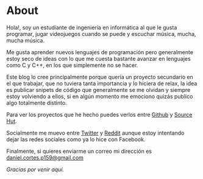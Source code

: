 # About

Hola!, soy un estudiante de ingeniería en informática al que le gusta programar,
jugar videojuegos cuando se puede y escuchar música, mucha, mucha música.

Me gusta aprender nuevos lenguajes de programación pero generalmente estoy seco 
de ideas con lo que me cuesta bastante avanzar en lenguajes como C y C++, en los 
que simplemente no se hacer.

Este blog lo cree principalmente porque quería un proyecto secundario en el que 
trabajar, que no tuviera tanta importancia y lo hiciera de relax, la idea es 
publicar snipets de código que generalmente se me olvidan y siempre estoy 
volviendo a ellos, si en algún momento me emociono quizás publico algo 
totalmente distinto.

Para ver los proyectos que he hecho puedes verlos entre
[Github](https://github.com/Ryuuji159) y [Source Hut](https://git.sr.ht/~skrd159).

Socialmente me muevo entre [Twitter](https://twitter.com/skrd159) y 
[Reddit](https://www.reddit.com/user/Ryuuji159) aunque estoy intentando dejar 
las redes sociales como ya lo hice con Facebook.

Finalmente, si quieres enviarme un correo mi dirección es daniel.cortes.p159@gmail.com

*Gracias por venir aquí.*
